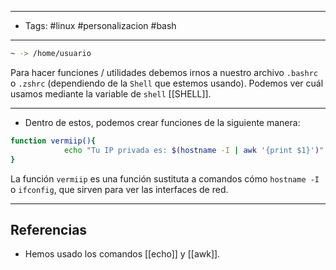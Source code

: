 -------
- Tags: #linux #personalizacion #bash
------

```BASH
~ -> /home/usuario
```

Para hacer funciones / utilidades debemos irnos a nuestro archivo `.bashrc` o `.zshrc` (dependiendo de la `Shell` que estemos usando). Podemos ver cuál usamos mediante la variable de `shell` [[SHELL]].

---

- Dentro de estos, podemos crear funciones de la siguiente manera:

```BASH
function vermiip(){
			echo "Tu IP privada es: $(hostname -I | awk '{print $1}')"
}
```

La función `vermiip` es una función sustituta a comandos cómo `hostname -I` o `ifconfig`, que sirven para ver las interfaces de red.


---
## Referencias

- Hemos usado los comandos [[echo]] y [[awk]].